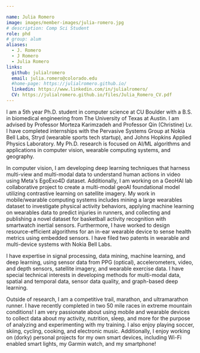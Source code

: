 ```yaml
---

name: Julia Romero
image: images/member-images/julia-romero.jpg
# description: Comp Sci Student
role: phd
# group: alum
aliases:
  - J. Romero
  - J Romero
  - Julia Romero
links:
  github: julialromero
  email: julia.romero@colorado.edu
  #home-page: https://julialromero.github.io/
  linkedin: https://www.linkedin.com/in/julialromero/
  CV: https://julialromero.github.io/files/Julia_Romero_CV.pdf
---
```


I am a 5th year Ph.D. student in computer science at CU Boulder with a B.S. in biomedical engineering from The University of Texas at Austin. I am advised by Professor Morteza Karimzadeh and Professor Qin (Christine) Lv. I have completed internships with the Pervasive Systems Group at Nokia Bell Labs, Stryd (wearable sports tech startup), and Johns Hopkins Applied Physics Laboratory. My Ph.D. research is focused on AI/ML algorithms and applications in computer vision, wearable computing systems, and geography.  

In computer vision, I am developing deep learning techniques that harness multi-view and multi-modal data to understand human actions in video using Meta's EgoExo4D dataset. Additionally, I am working on a GeoHAI lab collaborative project to create a multi-modal geoAI foundational model utilizing contrastive learning on satellite imagery. My work in mobile/wearable computing systems includes mining a large wearables dataset to investigate physical activity behaviors, applying machine learning on wearables data to predict injuries in runners, and collecting and publishing a novel dataset for basketball activity recognition with smartwatch inertial sensors. Furthermore, I have worked to design resource-efficient algorithms for an in-ear wearable device to sense health metrics using embedded sensors. I have filed two patents in wearable and multi-device systems with Nokia Bell Labs.

I have expertise in signal processing, data mining, machine learning, and deep learning, using sensor data from PPG (optical), accelerometers, video, and depth sensors, satellite imagery, and wearable exercise data. I have special technical interests in developing methods for multi-modal data, spatial and temporal data, sensor data quality, and graph-based deep learning.

Outside of research, I am a competitive trail, marathon, and ultramarathon runner. I have recently completed in two 50 mile races in extreme mountain conditions! I am very passionate about using mobile and wearable devices to collect data about my activity, nutrition, sleep, and more for the purpose of analyzing and experimenting with my training. I also enjoy playing soccer, skiing, cycling, cooking, and electronic music. Additionally, I enjoy working on (dorky) personal projects for my own smart devices, including Wi-Fi enabled smart lights, my Garmin watch, and my smartphone! 
